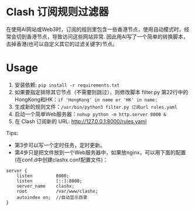 # Clash 订阅规则过滤器

在使用AI网站或Web3时，订阅的规则里包含一些香港节点，使用自动模式时，经常会切到香港节点，导致访问这些网站异常.
因此用AI写了一个简单的转换脚本，去掉香港(也可以自定义其它的过滤关键字)节点。

# Usage

1. 安装依赖: `pip install -r requirements.txt`
2. 如果要指定排除其它节点（不需要则跳过），则修改脚本 filter.py 第22行中的HongKong和HK：`if 'HongKong' in name or 'HK' in name:` 
3. 生成新的规则文件：`/usr/bin/python3 filter.py 订阅url rules.yaml` 
4. 启动一个简单Web服务器：`nohup python -m http.server 8000 &`
5. 在 Clash 订阅新的 URL:  http://127.0.0.1:8000/rules.yaml

Tips:
* 第3步可以写一个定时任务，定时更新。
* 第4步只是把文件放到一个Web服务器中，如果放nginx，可以用下面的配置(在conf.d中创建clashx.conf配置文件)：
```nginx
server {
    listen         8000;
    listen         [::]:8000;
    server_name    clashx;
    root           /var/www/clashx;
    autoindex on;  //自动显示目录
}
```

